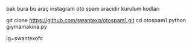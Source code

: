 bak bura bu araç instagram oto spam aracıdır kurulum kodları

git clone https://github.com/swantexq/otospam1.git
cd otospam1
python giymamakina.py 

ig=swantexofc
